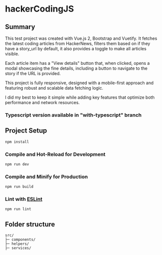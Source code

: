 # hackerCodingJS

## Summary
This test project was created with Vue.js 2, Bootstrap and Vuetify. It fetches the latest coding articles from HackerNews, filters them based on if they have a story_url by default, it also provides a toggle to make all articles visible.

Each article item has a "View details" button that, when clicked, opens a modal showcasing the fine details, including a button to navigate to the story if the URL is provided.

This project is fully responsive, designed with a mobile-first approach and featuring robust and scalable data fetching logic.

I did my best to keep it simple while adding key features that optimize both performance and network resources.


### Typescript version available in "with-typescript" branch
## Project Setup

```sh
npm install
```

### Compile and Hot-Reload for Development

```sh
npm run dev
```

### Compile and Minify for Production

```sh
npm run build
```

### Lint with [ESLint](https://eslint.org/)

```sh
npm run lint
```




## Folder structure
```ascii
src/
├─ components/
├─ helpers/
├─ services/
```